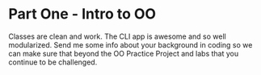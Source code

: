 # Part One - Intro to OO
Classes are clean and work. The CLI app is awesome and so well modularized. Send me some info about your background in coding so we can make sure that beyond the OO Practice Project and labs that you continue to be challenged. 
